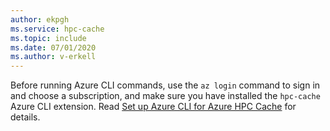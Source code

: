 ```yaml
---
author: ekpgh
ms.service: hpc-cache
ms.topic: include
ms.date: 07/01/2020
ms.author: v-erkell
---
```


Before running Azure CLI commands, use the ``az login`` command to sign in and choose a subscription, and make sure you have installed the ``hpc-cache`` Azure CLI extension. Read [Set up Azure CLI for Azure HPC Cache](../az-cli-prerequisites.md) for details.
